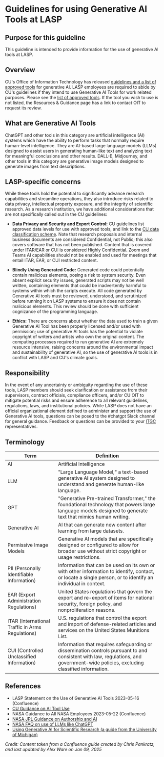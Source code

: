 # Guidelines for using Generative AI Tools at LASP

## Purpose for this guideline

This guideline is intended to provide information for the use of generative AI tools at LASP.

## Overview

CU's Office of Information Technology has released
[guidelines and a list of approved tools](https://www.colorado.edu/information-technology/artificial-intelligence-cu-boulder)
for generative AI. LASP employees are required to abide by CU's guidelines if they intend to use Generative AI Tools
for work related purposes. Please see the [list of approved tools](https://www.colorado.edu/information-technology/ai-cu-boulder/ai-tools-list).
If the tool you wish to use is not listed, the Resources & Guidance page has a link to contact OIT to request its
review.

## What are Generative AI Tools

ChatGPT and other tools in this category are artificial intelligence (AI) systems which have the ability to perform
tasks that normally require human-level intelligence. They are AI-based large language models (LLMs) designed to assist
users in generating human-like text and analyzing text for meaningful conclusions and other results. DALL-E, Midjourney,
and other tools in this category are generative image models designed to generate images from text descriptions.

## LASP-specific concerns

While these tools hold the potential to significantly advance research capabilities and streamline operations, they
also introduce risks related to data privacy, intellectual property exposure, and the integrity of scientific research.
As a research institution, we have additional considerations that are not specifically called out in the CU guidelines:

* **Data Privacy and Security and Export Control:** CU guidelines list approved data levels for use with approved tools,
  and link to the [CU data classification scheme](https://www.cu.edu/data-governance/resources-support/data-classification).
  Note that research proposals and internal business documents are considered Confidential, not Public; this also covers
  software that has not been published. Content that is covered under ITAR/EAR or CUI is considered Highly Confidential.
  Zoom and Teams AI capabilities should not be enabled and used for meetings that entail ITAR, EAR, or CUI restricted
  content.

* **Blindly Using Generated Code:** Generated code could potentially contain malicious elements, posing a risk to
  system security. Even absent explicit security issues, generated scripts may not be well written, containing elements
  that could be inadvertently harmful to systems within which the scripts execute. All code generated by Generative AI
  tools must be reviewed, understood, and scrutinized before running it on LASP systems to ensure it does not contain
  malicious elements. This review should be done with sufficient cognizance of the programming language.

* **Ethics:** There are concerns about whether the data used to train a given Generative AI Tool has been properly
  licensed and/or used with permission; use of generative AI tools has the potential to violate copyright of writers and
  artists who own the original content. The computing processes required to run generative AI are extremely resource
  intensive, raising concerns around the environmental impact and sustainability of generative AI, so the use of
  generative AI tools is in conflict with LASP and CU's climate goals.

## Responsibility

In the event of any uncertainty or ambiguity regarding the use of these tools, LASP members should seek clarification
or assistance from their supervisors, contract officials, compliance officers, and/or CU OIT to mitigate potential
risks and ensure adherence to all relevant guidelines, regulations, laws, and institutional policies.
While LASP does not have an official organizational element defined to administer and support the use of Generative AI
tools, questions can be posed to the #chatgpt Slack channel for general guidance. Feedback or questions can be provided
to your [ITGC](/pages/viewpage.action?pageId=139193455) representatives.

## Terminology

| **Term**                                         | **Definition**                                                                                                                                                                |
| ------------------------------------------------ |-------------------------------------------------------------------------------------------------------------------------------------------------------------------------------|
| AI                                               | Artificial Intelligence                                                                                                                                                       |
| LLM                                              | "Large Language Model," a text-based generative AI system designed to understand and generate human-like language.                                                            |
| GPT                                              | "Generative Pre-trained Transformer," the foundational technology that powers large language models designed to generate text that mimics human writing.                      |
| Generative AI                                    | AI that can generate new content after learning from large datasets.                                                                                                          |
| Permissive Image Models                          | Generative AI models that are specifically designed or configured to allow for broader use without strict copyright or usage restrictions.                                    |
| PII (Personally Identifiable Information)        | Information that can be used on its own or with other information to identify, contact, or locate a single person, or to identify an individual in context.                   |
| EAR (Export Administration Regulations)          | United States regulations that govern the export and re-export of items for national security, foreign policy, and nonproliferation reasons.                                  |
| ITAR (International Traffic in Arms Regulations) | U.S. regulations that control the export and import of defense-related articles and services on the United States Munitions List.                                             |
| CUI (Controlled Unclassified Information)        | Information that requires safeguarding or dissemination controls pursuant to and consistent with law, regulations, and government-wide policies, excluding classified information. |

## References

* LASP Statement on the Use of Generative AI Tools 2023-05-16 (Confluence)
* [CU Guidance on AI Tool Use](https://www.cu.edu/service-desk/how-guides/guidance-artificial-intelligence-tools-use)
* NASA Guidance to All NASA Employees 2023-05-22 (Confluence)
* [NASA JPL Guidance on Authorship and AI](https://jpl-nasa.libguides.com/blog/Authorship-and-AI-Tools)
* [NASA FAQ on use of LLMs like ChatGPT](https://science.nasa.gov/researchers/sara/faqs/#faq-32)
* [Using Generative AI for Scientific Research (a guide from the University of Michigan)](https://midas.umich.edu/generative-ai-user-guide/)

*Credit: Content taken from a Confluence guide created by Chris Pankratz, and last updated by Alex Ware on Jan 09, 2025*